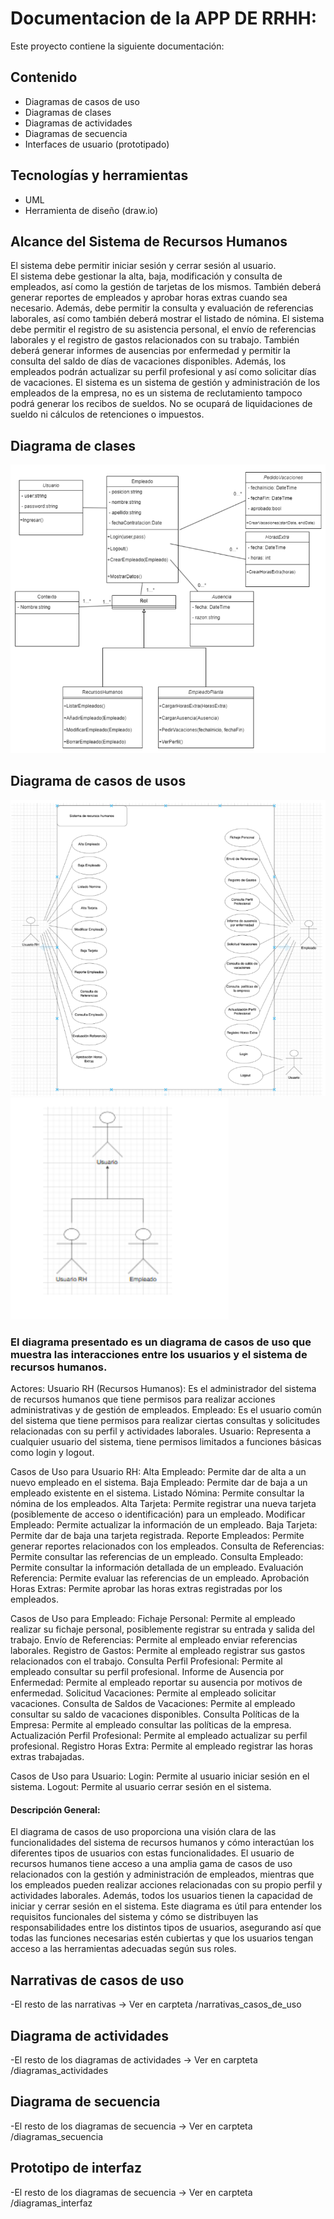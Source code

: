 # Documentacion de la APP DE RRHH: 

Este proyecto contiene la siguiente documentación:
## Contenido
- Diagramas de casos de uso
- Diagramas de clases
- Diagramas de actividades
- Diagramas de secuencia
- Interfaces de usuario (prototipado)

## Tecnologías y herramientas
- UML
- Herramienta de diseño (draw.io)
  

## Alcance del Sistema de Recursos Humanos 
El sistema debe permitir iniciar sesión y cerrar sesión al usuario.  
El sistema debe gestionar la alta, baja, modificación y consulta de empleados, así como la gestión de tarjetas de los mismos. También deberá generar reportes de 
empleados y aprobar horas extras cuando sea necesario. Además, debe permitir la consulta y evaluación de referencias laborales, así como también deberá mostrar el 
listado de nómina.  El sistema debe permitir el registro de su asistencia personal, el envío de referencias laborales y el registro de gastos relacionados con su trabajo. También deberá generar informes de ausencias por enfermedad y permitir la consulta del saldo de días de vacaciones disponibles. Además, los empleados podrán actualizar 
su perfil profesional y así como solicitar días de vacaciones.  El sistema es un sistema de gestión y administración de los empleados de la empresa, no es un sistema 
de reclutamiento tampoco podrá generar los recibos de sueldos. No se ocupará de liquidaciones de sueldo ni cálculos de retenciones o impuestos. 

## Diagrama de clases 
![Diagrama de clase](diagrama_clases.png)
## Diagrama de casos de usos
![Diagrama de casos_de_uso](diagrama_caso_de_uso.png)
![Diagrama de casos_de_uso](diagrama_caso_de_uso_1.png)

### El diagrama presentado es un diagrama de casos de uso que muestra las interacciones entre los usuarios y el sistema de recursos humanos. 
Actores:
Usuario RH (Recursos Humanos): Es el administrador del sistema de recursos humanos que tiene permisos para realizar acciones administrativas y de gestión de empleados.
Empleado: Es el usuario común del sistema que tiene permisos para realizar ciertas consultas y solicitudes relacionadas con su perfil y actividades laborales.
Usuario: Representa a cualquier usuario del sistema, tiene permisos limitados a funciones básicas como login y logout.

Casos de Uso para Usuario RH:
    Alta Empleado: Permite dar de alta a un nuevo empleado en el sistema.
    Baja Empleado: Permite dar de baja a un empleado existente en el sistema.
    Listado Nómina: Permite consultar la nómina de los empleados.
    Alta Tarjeta: Permite registrar una nueva tarjeta (posiblemente de acceso o identificación) para un empleado.
    Modificar Empleado: Permite actualizar la información de un empleado.
    Baja Tarjeta: Permite dar de baja una tarjeta registrada.
    Reporte Empleados:  Permite generar reportes relacionados con los empleados.
    Consulta de Referencias: Permite consultar las referencias de un empleado.
    Consulta Empleado: Permite consultar la información detallada de un empleado.
    Evaluación Referencia: Permite evaluar las referencias de un empleado.
    Aprobación Horas Extras: Permite aprobar las horas extras registradas por los empleados.

Casos de Uso para Empleado:
    Fichaje Personal: Permite al empleado realizar su fichaje personal, posiblemente registrar su entrada y salida del trabajo.
    Envío de Referencias: Permite al empleado enviar referencias laborales.
    Registro de Gastos: Permite al empleado registrar sus gastos relacionados con el trabajo.
    Consulta Perfil Profesional: Permite al empleado consultar su perfil profesional.
    Informe de Ausencia por Enfermedad: Permite al empleado reportar su ausencia por motivos de enfermedad.
    Solicitud Vacaciones: Permite al empleado solicitar vacaciones.
    Consulta de Saldos de Vacaciones: Permite al empleado consultar su saldo de vacaciones disponibles.
    Consulta Políticas de la Empresa: Permite al empleado consultar las políticas de la empresa.
    Actualización Perfil Profesional: Permite al empleado actualizar su perfil profesional.
    Registro Horas Extra: Permite al empleado registrar las horas extras trabajadas.
    
Casos de Uso para Usuario:
    Login: Permite al usuario iniciar sesión en el sistema.
    Logout: Permite al usuario cerrar sesión en el sistema.

#### Descripción General:
El diagrama de casos de uso proporciona una visión clara de las funcionalidades del sistema de recursos humanos y cómo interactúan los diferentes tipos de usuarios con estas funcionalidades. El usuario de recursos humanos tiene acceso a una amplia gama de casos de uso relacionados con la gestión y administración de empleados, mientras que los empleados pueden realizar acciones relacionadas con su propio perfil y actividades laborales. Además, todos los usuarios tienen la capacidad de iniciar y cerrar sesión en el sistema.
Este diagrama es útil para entender los requisitos funcionales del sistema y cómo se distribuyen las responsabilidades entre los distintos tipos de usuarios, asegurando así que todas las funciones necesarias estén cubiertas y que los usuarios tengan acceso a las herramientas adecuadas según sus roles.



## Narrativas de casos de uso 
-El resto de las narrativas -> Ver en carpteta /narrativas_casos_de_uso

## Diagrama de actividades 
-El resto de los diagramas de actividades -> Ver en carpteta /diagramas_actividades


## Diagrama de secuencia 

-El resto de los diagramas de secuencia -> Ver en carpteta /diagramas_secuencia

## Prototipo de interfaz 


-El resto de los diagramas de secuencia -> Ver en carpteta /diagramas_interfaz





